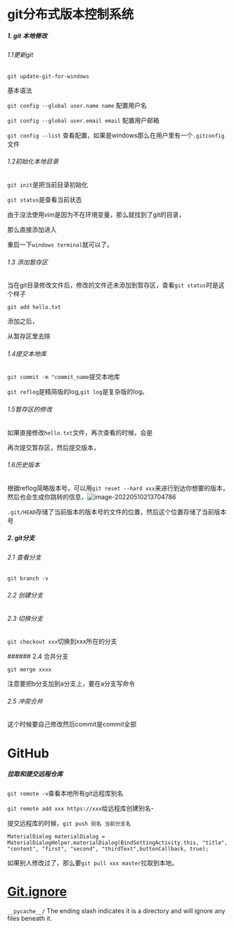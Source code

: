 # git分布式版本控制系统



##### 1. git 本地修改



###### 1.1更新git



```git update-git-for-windows```



基本语法



```git config --global user.name name```	 配置用户名



```git config --global user.email email``` 配置用户邮箱



```git config --list``` 查看配置，如果是windows那么在用户里有一个```.gitconfig```文件



###### 1.2初始化本地目录



```git init```是把当前目录初始化





```git status```是查看当前状态





由于没法使用vim是因为不在环境变量，那么就找到了git的目录，

 那么直接添加进入



重启一下`windows terminal`就可以了。



###### 1.3 添加暂存区



当在git目录修改文件后，修改的文件还未添加到暂存区，查看```git status```时是这个样子







```git add hello.txt```



添加之后，







从暂存区里去除







###### 1.4提交本地库



```git commit -m "commit_name```提交本地库





```git reflog```是精简版的log,```git log```是复杂版的log。





###### 1.5暂存区的修改



如果直接修改```hello.txt```文件，再次查看的时候，会是



再次提交暂存区，然后提交版本，







###### 1.6历史版本



根据reflog简略版本号，可以用```git reset --hard xxx```来进行到达你想要的版本，然后也会生成你跳转的信息，![image-20220510213704786](C:\Users\92800\AppData\Roaming\Typora\typora-user-images\image-20220510213704786.png)



```.git/HEAD```存储了当前版本的版本号的文件的位置，然后这个位置存储了当前版本号





##### 2. git分支



###### 2.1 查看分支



```git branch -v```





###### 2.2 创建分支





###### 2.3 切换分支



```git checkout xxx```切换到xxx所在的分支







\###### 2.4 合并分支



```git merge xxxx```



注意要把b分支加到a分支上，要在a分支写命令



###### 2.5 冲突合并





这个时候要自己修改然后commit是commit全部



# GitHub



##### 拉取和提交远程仓库



```git remote -v```查看本地所有git远程库别名



```git remote add xxx https://xxx```给远程库创建别名-

提交远程库的时候，```git push 别名 当前分支名```



```
MaterialDialog materialDialog = MaterialDialogHelper.materialDialog(BindSettingActivity.this, "title", "content", "first", "second", "thirdText",buttonCallback, true);
```



如果别人修改过了，那么要```git pull xxx master```拉取到本地。



# [Git.ignore](https://docs.github.com/cn/get-started/getting-started-with-git/ignoring-files)

`__pycache__/` The ending slash indicates it is a directory and will ignore any files beneath it.
